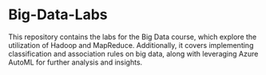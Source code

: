 # Big-Data-Labs
This repository contains the labs for the Big Data course, which explore the utilization of Hadoop and MapReduce. Additionally, it covers implementing classification and association rules on big data, along with leveraging Azure AutoML for further analysis and insights.
